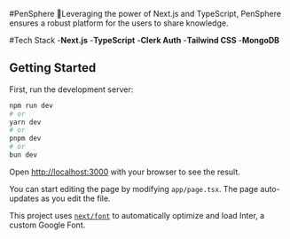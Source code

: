#PenSphere
🚀Leveraging the power of Next.js and TypeScript, PenSphere ensures a robust platform for the users to share knowledge.

#Tech Stack
-**Next.js**
-**TypeScript**
-**Clerk Auth**
-**Tailwind CSS**
-**MongoDB**

## Getting Started

First, run the development server:

```bash
npm run dev
# or
yarn dev
# or
pnpm dev
# or
bun dev
```

Open [http://localhost:3000](http://localhost:3000) with your browser to see the result.

You can start editing the page by modifying `app/page.tsx`. The page auto-updates as you edit the file.

This project uses [`next/font`](https://nextjs.org/docs/basic-features/font-optimization) to automatically optimize and load Inter, a custom Google Font.

